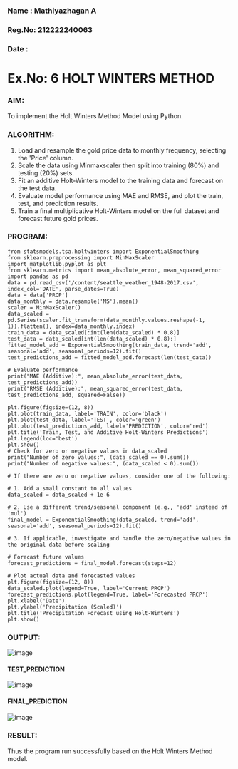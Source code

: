 ### Name  : Mathiyazhagan A
### Reg.No: 212222240063
### Date  : 

# Ex.No: 6               HOLT WINTERS METHOD
### AIM:
   To implement the Holt Winters Method Model using Python.
### ALGORITHM:
1. Load and resample the gold price data to monthly frequency, selecting the 'Price' column.
2. Scale the data using Minmaxscaler then split into training (80%) and testing (20%) sets.
3. Fit an additive Holt-Winters model to the training data and forecast on the test data.
4. Evaluate model performance using MAE and RMSE, and plot the train, test, and prediction results.
5. Train a final multiplicative Holt-Winters model on the full dataset and forecast future gold prices.
### PROGRAM:
```
from statsmodels.tsa.holtwinters import ExponentialSmoothing
from sklearn.preprocessing import MinMaxScaler
import matplotlib.pyplot as plt
from sklearn.metrics import mean_absolute_error, mean_squared_error
import pandas as pd
data = pd.read_csv('/content/seattle_weather_1948-2017.csv', index_col='DATE', parse_dates=True)
data = data['PRCP']
data_monthly = data.resample('MS').mean()
scaler = MinMaxScaler()
data_scaled = pd.Series(scaler.fit_transform(data_monthly.values.reshape(-1, 1)).flatten(), index=data_monthly.index)
train_data = data_scaled[:int(len(data_scaled) * 0.8)]
test_data = data_scaled[int(len(data_scaled) * 0.8):]
fitted_model_add = ExponentialSmoothing(train_data, trend='add', seasonal='add', seasonal_periods=12).fit()
test_predictions_add = fitted_model_add.forecast(len(test_data))

# Evaluate performance
print("MAE (Additive):", mean_absolute_error(test_data, test_predictions_add))
print("RMSE (Additive):", mean_squared_error(test_data, test_predictions_add, squared=False))

plt.figure(figsize=(12, 8))
plt.plot(train_data, label='TRAIN', color='black')
plt.plot(test_data, label='TEST', color='green')
plt.plot(test_predictions_add, label='PREDICTION', color='red')
plt.title('Train, Test, and Additive Holt-Winters Predictions')
plt.legend(loc='best')
plt.show()
# Check for zero or negative values in data_scaled
print("Number of zero values:", (data_scaled == 0).sum())
print("Number of negative values:", (data_scaled < 0).sum())

# If there are zero or negative values, consider one of the following:

# 1. Add a small constant to all values
data_scaled = data_scaled + 1e-6 

# 2. Use a different trend/seasonal component (e.g., 'add' instead of 'mul')
final_model = ExponentialSmoothing(data_scaled, trend='add', seasonal='add', seasonal_periods=12).fit()

# 3. If applicable, investigate and handle the zero/negative values in the original data before scaling

# Forecast future values
forecast_predictions = final_model.forecast(steps=12)

# Plot actual data and forecasted values
plt.figure(figsize=(12, 8))
data_scaled.plot(legend=True, label='Current PRCP')
forecast_predictions.plot(legend=True, label='Forecasted PRCP')
plt.xlabel('Date')
plt.ylabel('Precipitation (Scaled)')
plt.title('Precipitation Forecast using Holt-Winters')
plt.show()
```

### OUTPUT:

![image](https://github.com/user-attachments/assets/51689f03-3e7d-4926-a67c-d99b51374ec9)



#### TEST_PREDICTION

![image](https://github.com/user-attachments/assets/40f83f96-e7c7-496b-bcc2-e7ec930e365b)


#### FINAL_PREDICTION

![image](https://github.com/user-attachments/assets/7425d895-a324-4b26-9a83-e1ad040f921a)


### RESULT:
Thus the program run successfully based on the Holt Winters Method model.
